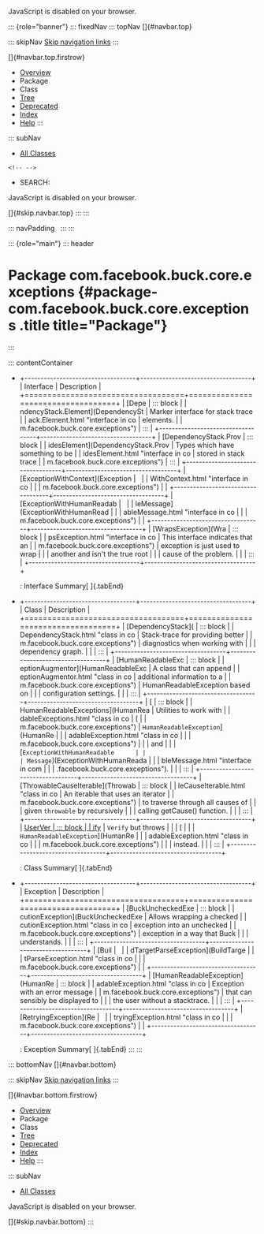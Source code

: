 <div>

JavaScript is disabled on your browser.

</div>

::: {role="banner"}
::: fixedNav
::: topNav
[]{#navbar.top}

::: skipNav
[Skip navigation links](#skip.navbar.top "Skip navigation links")
:::

[]{#navbar.top.firstrow}

-   [Overview](../../../../../index.html)
-   Package
-   Class
-   [Tree](package-tree.html)
-   [Deprecated](../../../../../deprecated-list.html)
-   [Index](../../../../../index-all.html)
-   [Help](../../../../../help-doc.html)
:::

::: subNav
-   [All Classes](../../../../../allclasses.html)

```{=html}
<!-- -->
```
-   SEARCH:

<div>

<div>

JavaScript is disabled on your browser.

</div>

</div>

[]{#skip.navbar.top}
:::
:::

::: navPadding
 
:::
:::

::: {role="main"}
::: header
# Package com.facebook.buck.core.exceptions {#package-com.facebook.buck.core.exceptions .title title="Package"}
:::

::: contentContainer
-   +-----------------------------------+-----------------------------------+
    | Interface                         | Description                       |
    +===================================+===================================+
    | [Depe                             | ::: block                         |
    | ndencyStack.Element](DependencySt | Marker interface for stack trace  |
    | ack.Element.html "interface in co | elements.                         |
    | m.facebook.buck.core.exceptions") | :::                               |
    +-----------------------------------+-----------------------------------+
    | [DependencyStack.Prov             | ::: block                         |
    | idesElement](DependencyStack.Prov | Types which have something to be  |
    | idesElement.html "interface in co | stored in stack trace             |
    | m.facebook.buck.core.exceptions") | :::                               |
    +-----------------------------------+-----------------------------------+
    | [ExceptionWithContext](Exception  |                                   |
    | WithContext.html "interface in co |                                   |
    | m.facebook.buck.core.exceptions") |                                   |
    +-----------------------------------+-----------------------------------+
    | [ExceptionWithHumanReadab         |                                   |
    | leMessage](ExceptionWithHumanRead |                                   |
    | ableMessage.html "interface in co |                                   |
    | m.facebook.buck.core.exceptions") |                                   |
    +-----------------------------------+-----------------------------------+
    | [WrapsException](Wra              | ::: block                         |
    | psException.html "interface in co | This interface indicates that an  |
    | m.facebook.buck.core.exceptions") | exception is just used to wrap    |
    |                                   | another and isn\'t the true root  |
    |                                   | cause of the problem.             |
    |                                   | :::                               |
    +-----------------------------------+-----------------------------------+

    : Interface Summary[ ]{.tabEnd}

-   +-----------------------------------+-----------------------------------+
    | Class                             | Description                       |
    +===================================+===================================+
    | [DependencyStack](                | ::: block                         |
    | DependencyStack.html "class in co | Stack-trace for providing better  |
    | m.facebook.buck.core.exceptions") | diagnostics when working with     |
    |                                   | dependency graph.                 |
    |                                   | :::                               |
    +-----------------------------------+-----------------------------------+
    | [HumanReadableExc                 | ::: block                         |
    | eptionAugmentor](HumanReadableExc | A class that can append           |
    | eptionAugmentor.html "class in co | additional information to a       |
    | m.facebook.buck.core.exceptions") | HumanReadableException based on   |
    |                                   | configuration settings.           |
    |                                   | :::                               |
    +-----------------------------------+-----------------------------------+
    | [                                 | ::: block                         |
    | HumanReadableExceptions](HumanRea | Utilities to work with            |
    | dableExceptions.html "class in co | [                                 |
    | m.facebook.buck.core.exceptions") | `HumanReadableException`](HumanRe |
    |                                   | adableException.html "class in co |
    |                                   | m.facebook.buck.core.exceptions") |
    |                                   | and                               |
    |                                   | [`ExceptionWithHumanReadable      |
    |                                   | Message`](ExceptionWithHumanReada |
    |                                   | bleMessage.html "interface in com |
    |                                   | .facebook.buck.core.exceptions"). |
    |                                   | :::                               |
    +-----------------------------------+-----------------------------------+
    | [ThrowableCauseIterable](Throwab  | ::: block                         |
    | leCauseIterable.html "class in co | An iterable that uses an iterator |
    | m.facebook.buck.core.exceptions") | to traverse through all causes of |
    |                                   | given `throwable` by recursively  |
    |                                   | calling getCause() function.      |
    |                                   | :::                               |
    +-----------------------------------+-----------------------------------+
    | [UserVer                          | ::: block                         |
    | ify](UserVerify.html "class in co | Provides methods similar to       |
    | m.facebook.buck.core.exceptions") | `Verify` but throws               |
    |                                   | [                                 |
    |                                   | `HumanReadableException`](HumanRe |
    |                                   | adableException.html "class in co |
    |                                   | m.facebook.buck.core.exceptions") |
    |                                   | instead.                          |
    |                                   | :::                               |
    +-----------------------------------+-----------------------------------+

    : Class Summary[ ]{.tabEnd}

-   +-----------------------------------+-----------------------------------+
    | Exception                         | Description                       |
    +===================================+===================================+
    | [BuckUncheckedExe                 | ::: block                         |
    | cutionException](BuckUncheckedExe | Allows wrapping a checked         |
    | cutionException.html "class in co | exception into an unchecked       |
    | m.facebook.buck.core.exceptions") | exception in a way that Buck      |
    |                                   | understands.                      |
    |                                   | :::                               |
    +-----------------------------------+-----------------------------------+
    | [Buil                             |                                   |
    | dTargetParseException](BuildTarge |                                   |
    | tParseException.html "class in co |                                   |
    | m.facebook.buck.core.exceptions") |                                   |
    +-----------------------------------+-----------------------------------+
    | [HumanReadableException](HumanRe  | ::: block                         |
    | adableException.html "class in co | Exception with an error message   |
    | m.facebook.buck.core.exceptions") | that can sensibly be displayed to |
    |                                   | the user without a stacktrace.    |
    |                                   | :::                               |
    +-----------------------------------+-----------------------------------+
    | [RetryingException](Re            |                                   |
    | tryingException.html "class in co |                                   |
    | m.facebook.buck.core.exceptions") |                                   |
    +-----------------------------------+-----------------------------------+

    : Exception Summary[ ]{.tabEnd}
:::
:::

::: bottomNav
[]{#navbar.bottom}

::: skipNav
[Skip navigation links](#skip.navbar.bottom "Skip navigation links")
:::

[]{#navbar.bottom.firstrow}

-   [Overview](../../../../../index.html)
-   Package
-   Class
-   [Tree](package-tree.html)
-   [Deprecated](../../../../../deprecated-list.html)
-   [Index](../../../../../index-all.html)
-   [Help](../../../../../help-doc.html)
:::

::: subNav
-   [All Classes](../../../../../allclasses.html)

<div>

<div>

JavaScript is disabled on your browser.

</div>

</div>

[]{#skip.navbar.bottom}
:::
